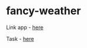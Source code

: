 # fancy-weather

Link app - [here](https://bludce-piskel-clone.netlify.com)

Task - [here](https://github.com/rolling-scopes-school/tasks/blob/master/tasks/fancy-weather.md)
